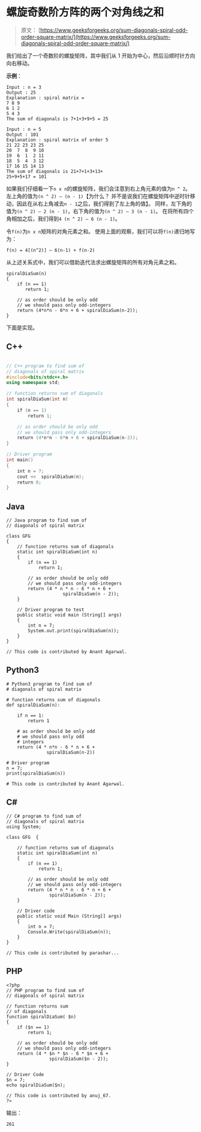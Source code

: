 # 螺旋奇数阶方阵的两个对角线之和

> 原文： [https://www.geeksforgeeks.org/sum-diagonals-spiral-odd-order-square-matrix/](https://www.geeksforgeeks.org/sum-diagonals-spiral-odd-order-square-matrix/)

我们给出了一个奇数阶的螺旋矩阵，其中我们从 1 开始为中心，然后沿顺时针方向向右移动。

**示例**：

```
Input : n = 3 
Output : 25
Explanation : spiral matrix = 
7 8 9
6 1 2
5 4 3
The sum of diagonals is 7+1+3+9+5 = 25

Input : n = 5
Output : 101
Explanation : spiral matrix of order 5
21 22 23 23 25
20  7  8  9 10
19  6  1  2 11
18  5  4  3 12
17 16 15 14 13
The sum of diagonals is 21+7+1+3+13+
25+9+5+17 = 101

```



如果我们仔细看一下`n x n`的螺旋矩阵，我们会注意到右上角元素的值为`n ^ 2`。 左上角的值为`(n ^ 2) – (n - 1)`【为什么？ 并不是说我们在螺旋矩阵中逆时针移动，因此在从右上角减去`n - 1`之后，我们得到了左上角的值】。 同样，左下角的值为`(n ^ 2) – 2 (n - 1)`，右下角的值为`(n ^ 2) – 3 (n - 1)`。 在将所有四个角相加之后，我们得到`4 (n ^ 2) – 6 (n - 1)`。

令`f(n)`为`n x n`矩阵的对角元素之和。 使用上面的观察，我们可以将`f(n)`递归地写为：

```
f(n) = 4[(n^2)] – 6(n-1) + f(n-2)  
```

从上述关系式中，我们可以借助迭代法求出螺旋矩阵的所有对角元素之和。

```
spiralDiaSum(n)
{
    if (n == 1)
       return 1;

    // as order should be only odd
    // we should pass only odd-integers
    return (4*n*n - 6*n + 6 + spiralDiaSum(n-2));
}

```

下面是实现。

## C++ 

```cpp

// C++ program to find sum of 
// diagonals of spiral matrix 
#include<bits/stdc++.h> 
using namespace std; 

// function returns sum of diagonals 
int spiralDiaSum(int n) 
{ 
    if (n == 1) 
        return 1; 

    // as order should be only odd 
    // we should pass only odd-integers 
    return (4*n*n - 6*n + 6 + spiralDiaSum(n-2)); 
} 

// Driver program 
int main() 
{ 
    int n = 7; 
    cout <<  spiralDiaSum(n); 
    return 0; 
} 

```

## Java

```
// Java program to find sum of 
// diagonals of spiral matrix 
  
class GFG  
{ 
    // function returns sum of diagonals 
    static int spiralDiaSum(int n) 
    { 
        if (n == 1) 
            return 1; 
      
        // as order should be only odd 
        // we should pass only odd-integers 
        return (4 * n * n - 6 * n + 6 +  
                     spiralDiaSum(n - 2)); 
    } 
      
    // Driver program to test 
    public static void main (String[] args)  
    { 
        int n = 7; 
        System.out.print(spiralDiaSum(n)); 
    } 
} 
  
// This code is contributed by Anant Agarwal.
```

## Python3

```
# Python3 program to find sum of 
# diagonals of spiral matrix 
  
# function returns sum of diagonals 
def spiralDiaSum(n): 
      
    if n == 1: 
        return 1
  
    # as order should be only odd 
    # we should pass only odd 
    # integers 
    return (4 * n*n - 6 * n + 6 +
               spiralDiaSum(n-2)) 
      
# Driver program 
n = 7; 
print(spiralDiaSum(n)) 
  
# This code is contributed by Anant Agarwal.
```

## C#

```
// C# program to find sum of 
// diagonals of spiral matrix 
using System; 
  
class GFG  { 
      
    // function returns sum of diagonals 
    static int spiralDiaSum(int n) 
    { 
        if (n == 1) 
            return 1; 
      
        // as order should be only odd 
        // we should pass only odd-integers 
        return (4 * n * n - 6 * n + 6 +  
                spiralDiaSum(n - 2)); 
    } 
      
    // Driver code 
    public static void Main (String[] args)  
    { 
        int n = 7; 
        Console.Write(spiralDiaSum(n)); 
    } 
} 
  
// This code is contributed by parashar...
```

## PHP

```
<?php 
// PHP program to find sum of 
// diagonals of spiral matrix 
  
// function returns sum  
// of diagonals 
function spiralDiaSum( $n) 
{ 
    if ($n == 1) 
        return 1; 
  
    // as order should be only odd 
    // we should pass only odd-integers 
    return (4 * $n * $n - 6 * $n + 6 + 
                spiralDiaSum($n - 2)); 
} 
  
// Driver Code 
$n = 7; 
echo spiralDiaSum($n); 
  
// This code is contributed by anuj_67. 
?>
```


输出：

```
261
```


